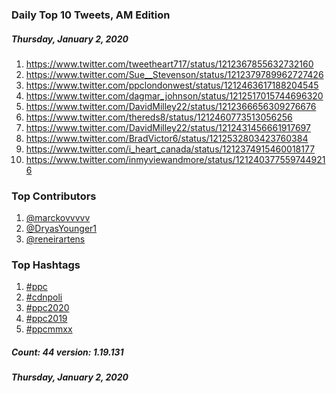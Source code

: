 ### Daily Top 10 Tweets, AM Edition
##### Thursday, January 2, 2020
 1) https://www.twitter.com/tweetheart717/status/1212367855632732160
 2) https://www.twitter.com/Sue__Stevenson/status/1212379789962727426
 3) https://www.twitter.com/ppclondonwest/status/1212463617188204545
 4) https://www.twitter.com/dagmar_johnson/status/1212517015744696320
 5) https://www.twitter.com/DavidMilley22/status/1212366656309276676
 6) https://www.twitter.com/thereds8/status/1212460773513056256
 7) https://www.twitter.com/DavidMilley22/status/1212431456661917697
 8) https://www.twitter.com/BradVictor6/status/1212532803423760384
 9) https://www.twitter.com/i_heart_canada/status/1212374915460018177
10) https://www.twitter.com/inmyviewandmore/status/1212403775597449216

### Top Contributors
  1) [@marckovvvvv](https://www.twitter.com/marckovvvvv)
  2) [@DryasYounger1](https://www.twitter.com/DryasYounger1)
  3) [@reneirartens](https://www.twitter.com/reneirartens)


### Top Hashtags

  1) [#ppc](https://www.twitter.com/hashtag/ppc)
  2) [#cdnpoli](https://www.twitter.com/hashtag/cdnpoli)
  3) [#ppc2020](https://www.twitter.com/hashtag/ppc2020)
  4) [#ppc2019](https://www.twitter.com/hashtag/ppc2019)
  5) [#ppcmmxx](https://www.twitter.com/hashtag/ppcmmxx)

##### Count: 44	version: 1.19.131
##### Thursday, January 2, 2020

